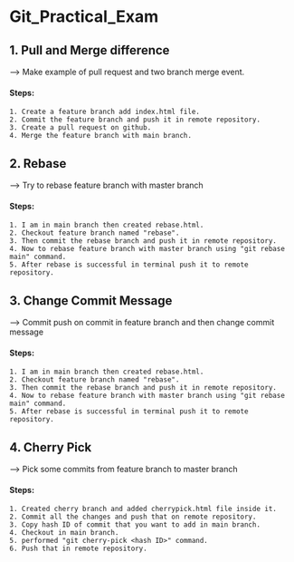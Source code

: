 # Git_Practical_Exam
## 1. Pull and Merge difference
--> Make example of pull request and two branch merge event.
#### Steps:
    1. Create a feature branch add index.html file.    
    2. Commit the feature branch and push it in remote repository.   
    3. Create a pull request on github.    
    4. Merge the feature branch with main branch.
## 2. Rebase
--> Try to rebase feature branch with master branch 
#### Steps:
    1. I am in main branch then created rebase.html.
    2. Checkout feature branch named "rebase".  
    3. Then commit the rebase branch and push it in remote repository.    
    4. Now to rebase feature branch with master branch using "git rebase main" command.
    5. After rebase is successful in terminal push it to remote repository.
## 3. Change Commit Message 
--> Commit push on commit in feature branch and then change commit message
#### Steps:
    1. I am in main branch then created rebase.html.
    2. Checkout feature branch named "rebase".  
    3. Then commit the rebase branch and push it in remote repository.    
    4. Now to rebase feature branch with master branch using "git rebase main" command.
    5. After rebase is successful in terminal push it to remote repository.
## 4. Cherry Pick
--> Pick some commits from feature branch to master branch
#### Steps:
    1. Created cherry branch and added cherrypick.html file inside it.
    2. Commit all the changes and push that on remote repository.
    3. Copy hash ID of commit that you want to add in main branch.
    4. Checkout in main branch.
    5. performed "git cherry-pick <hash ID>" command.
    6. Push that in remote repository.



